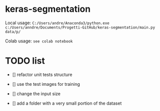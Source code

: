 # keras-segmentation

Local usage:
`C:/Users/andre/Anaconda3/python.exe c:/Users/anndre/Documents/Progetti-GitHub/keras-segmentation/main.py data/p/`

Colab usage:
`see colab notebook`

# TODO list

- [] refactor unit tests structure

- [] use the test images for training

- [] change the input size

- [] add a folder with a very small portion of the dataset
